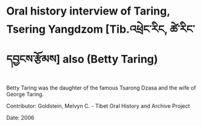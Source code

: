 # Oral history interview of Taring, Tsering Yangdzom [Tib.འཕྲེང་རིང, ཚེ་རིང་དབྱངས་རྩོམས] also (Betty Taring)  
Betty Taring was the daughter of the famous Tsarong Dzasa and the wife of George Taring. 

Contributor: Goldstein, Melvyn C. - Tibet Oral History and Archive Project  

Date:
2006  

